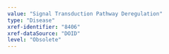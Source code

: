 ```yaml
---
value: "Signal Transduction Pathway Deregulation"
type: "Disease"
xref-identifier: "8406"
xref-dataSource: "DOID"
level: "Obsolete"
---
```

